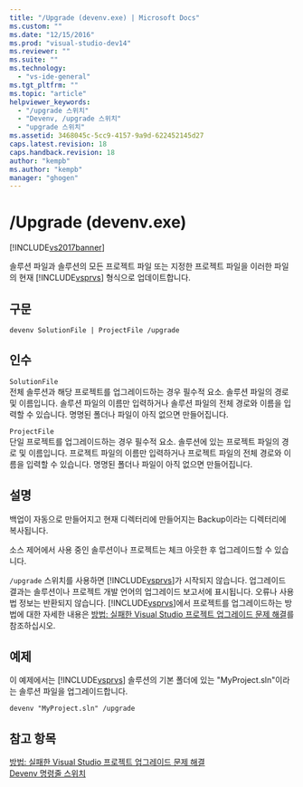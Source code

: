 ```yaml
---
title: "/Upgrade (devenv.exe) | Microsoft Docs"
ms.custom: ""
ms.date: "12/15/2016"
ms.prod: "visual-studio-dev14"
ms.reviewer: ""
ms.suite: ""
ms.technology: 
  - "vs-ide-general"
ms.tgt_pltfrm: ""
ms.topic: "article"
helpviewer_keywords: 
  - "/upgrade 스위치"
  - "Devenv, /upgrade 스위치"
  - "upgrade 스위치"
ms.assetid: 3468045c-5cc9-4157-9a9d-622452145d27
caps.latest.revision: 18
caps.handback.revision: 18
author: "kempb"
ms.author: "kempb"
manager: "ghogen"
---
```

# /Upgrade (devenv.exe)
[!INCLUDE[vs2017banner](../../code-quality/includes/vs2017banner.md)]

솔루션 파일과 솔루션의 모든 프로젝트 파일 또는 지정한 프로젝트 파일을 이러한 파일의 현재 [!INCLUDE[vsprvs](../../code-quality/includes/vsprvs_md.md)] 형식으로 업데이트합니다.  
  
## 구문  
  
```  
devenv SolutionFile | ProjectFile /upgrade  
```  
  
## 인수  
 `SolutionFile`  
 전체 솔루션과 해당 프로젝트를 업그레이드하는 경우 필수적 요소.  솔루션 파일의 경로 및 이름입니다.  솔루션 파일의 이름만 입력하거나 솔루션 파일의 전체 경로와 이름을 입력할 수 있습니다.  명명된 폴더나 파일이 아직 없으면 만들어집니다.  
  
 `ProjectFile`  
 단일 프로젝트를 업그레이드하는 경우 필수적 요소.  솔루션에 있는 프로젝트 파일의 경로 및 이름입니다.  프로젝트 파일의 이름만 입력하거나 프로젝트 파일의 전체 경로와 이름을 입력할 수 있습니다.  명명된 폴더나 파일이 아직 없으면 만들어집니다.  
  
## 설명  
 백업이 자동으로 만들어지고 현재 디렉터리에 만들어지는 Backup이라는 디렉터리에 복사됩니다.  
  
 소스 제어에서 사용 중인 솔루션이나 프로젝트는 체크 아웃한 후 업그레이드할 수 있습니다.  
  
 `/upgrade` 스위치를 사용하면 [!INCLUDE[vsprvs](../../code-quality/includes/vsprvs_md.md)]가 시작되지 않습니다.  업그레이드 결과는 솔루션이나 프로젝트 개발 언어의 업그레이드 보고서에 표시됩니다.  오류나 사용법 정보는 반환되지 않습니다.  [!INCLUDE[vsprvs](../../code-quality/includes/vsprvs_md.md)]에서 프로젝트를 업그레이드하는 방법에 대한 자세한 내용은 [방법: 실패한 Visual Studio 프로젝트 업그레이드 문제 해결](../../porting/how-to-troubleshoot-unsuccessful-visual-studio-project-upgrades.md)를 참조하십시오.  
  
## 예제  
 이 예제에서는 [!INCLUDE[vsprvs](../../code-quality/includes/vsprvs_md.md)] 솔루션의 기본 폴더에 있는 "MyProject.sln"이라는 솔루션 파일을 업그레이드합니다.  
  
```  
devenv "MyProject.sln" /upgrade  
```  
  
## 참고 항목  
 [방법: 실패한 Visual Studio 프로젝트 업그레이드 문제 해결](../../porting/how-to-troubleshoot-unsuccessful-visual-studio-project-upgrades.md)   
 [Devenv 명령줄 스위치](../../ide/reference/devenv-command-line-switches.md)